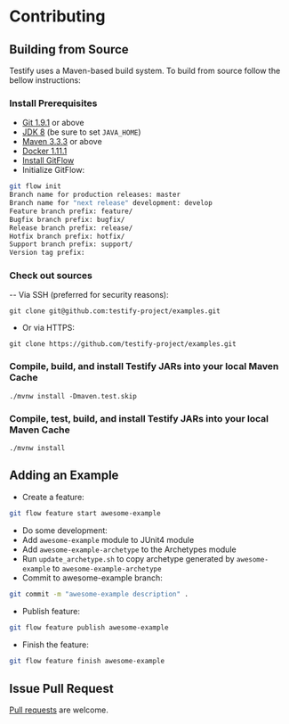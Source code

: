 # Contributing

## Building from Source
Testify uses a Maven-based build system. To build from source follow the bellow instructions:

### Install Prerequisites
- [Git 1.9.1](https://git-scm.com/downloads) or above
- [JDK 8](https://docs.oracle.com/javase/8/docs/technotes/guides/install/install_overview.html) (be sure to set `JAVA_HOME`)
- [Maven 3.3.3](https://maven.apache.org/download.cgi) or above
- [Docker 1.11.1](https://docs.docker.com/engine/installation)
- [Install GitFlow](http://danielkummer.github.io/git-flow-cheatsheet)
- Initialize GitFlow:
```bash
git flow init
Branch name for production releases: master
Branch name for "next release" development: develop
Feature branch prefix: feature/
Bugfix branch prefix: bugfix/
Release branch prefix: release/
Hotfix branch prefix: hotfix/
Support branch prefix: support/
Version tag prefix:
```

### Check out sources
-- Via SSH (preferred for security reasons):
```
git clone git@github.com:testify-project/examples.git
```
- Or via HTTPS:

```
git clone https://github.com/testify-project/examples.git
```

### Compile, build, and install Testify JARs into your local Maven Cache
```
./mvnw install -Dmaven.test.skip
```

### Compile, test, build, and install Testify JARs into your local Maven Cache
```
./mvnw install
```

## Adding an Example
- Create a feature:
```bash
git flow feature start awesome-example
```
- Do some development: 
 - Add `awesome-example` module to JUnit4 module
 - Add `awesome-example-archetype` to the Archetypes module
 - Run `update_archetype.sh` to copy archetype generated by `awesome-example` to `awesome-example-archetype`
- Commit to awesome-example branch:
```bash
git commit -m "awesome-example description" .
```
- Publish feature:
```bash
git flow feature publish awesome-example
```
- Finish the feature:
```bash
git flow feature finish awesome-example
```

## Issue Pull Request
[Pull requests](https://github.com/testify-project/examples/pulls) are welcome.
